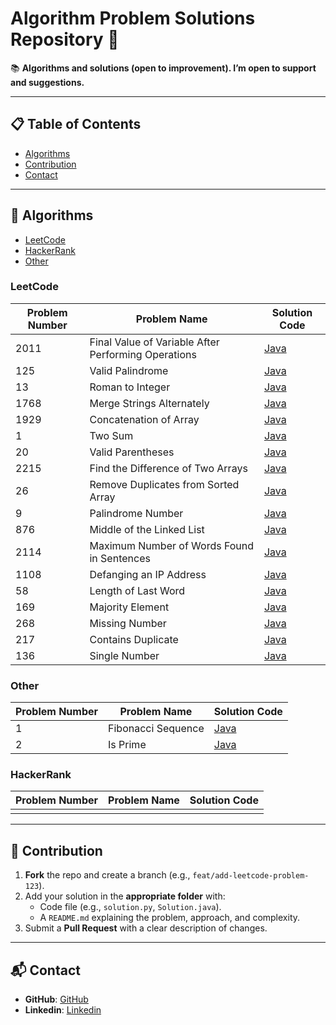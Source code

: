 # Algorithm Problem Solutions Repository 🚀

📚 **Algorithms and solutions (open to improvement). I’m open to support and suggestions.**

---  

## 📋 Table of Contents
- [Algorithms](#-algorithms)
- [Contribution](#-contribution)
- [Contact](#-contact)

---

## 🧩 Algorithms
- [LeetCode](#leetcode)
- [HackerRank](#hackerrank)
- [Other](#other)

### LeetCode

| Problem Number | Problem Name                                        | Solution Code                                                            | 
|----------------|-----------------------------------------------------|--------------------------------------------------------------------------|
| 2011           | Final Value of Variable After Performing Operations | [Java](leetcode/2011_FinalValueofVariableAfterPerformingOperations.java) |
| 125            | Valid Palindrome                                    | [Java](leetcode/125_ValidPalindrome.java)                                |
| 13             | Roman to Integer                                    | [Java](leetcode/13_RomantoInteger.java)                                  |
| 1768           | Merge Strings Alternately                           | [Java](leetcode/1768_MergeStringsAlternately.java)                       |
| 1929           | Concatenation of Array                              | [Java](leetcode/1929_ConcatenationofArray.java)                          |
| 1              | Two Sum                                             | [Java](leetcode/1_TwoSum.java)                                           |
| 20             | Valid Parentheses                                   | [Java](leetcode/20_ValidParentheses.java)                                |
| 2215           | Find the Difference of Two Arrays                   | [Java](leetcode/2215_FindtheDifferenceofTwoArrays.java)                  |
| 26             | Remove Duplicates from Sorted Array                 | [Java](leetcode/26_RemoveDuplicatesfromSortedArray.java)                 |
| 9              | Palindrome Number                                   | [Java](leetcode/9_PalindromeNumber.java)                                 |
| 876            | Middle of the Linked List                           | [Java](leetcode/876_MiddleoftheLinkedList.java)                          |
| 2114           | Maximum Number of Words Found in Sentences          | [Java](leetcode/2114_MaximumNumberofWordsFoundinSentences.java)          |
| 1108           | Defanging an IP Address                             | [Java](leetcode/1108_DefanginganIPAddress.java)                          |
| 58             | Length of Last Word                                 | [Java](leetcode/58_LengthofLastWord.java)                                |
| 169            | Majority Element                                    | [Java](leetcode/169_MajorityElement.java)                                |
| 268            | Missing Number                                      | [Java](leetcode/268_MissingNumber.java)                                  |
| 217            | Contains Duplicate                                  | [Java](leetcode/217_ContainsDuplicate.java)                              |
| 136            | Single Number                                       | [Java](leetcode/136_SingleNumber.javaleetcode/136_SingleNumber.java)     |

### Other


| Problem Number | Problem Name                                        | Solution Code                                                            | 
|----------------|-----------------------------------------------------|--------------------------------------------------------------------------|
| 1              | Fibonacci Sequence                                  | [Java](other/Fibonacci.java)                                             |
| 2              | Is Prime                                            | [Java](other/Prime.java)                                                                 |  

### HackerRank

| Problem Number | Problem Name                                        | Solution Code                                                            | 
|----------------|-----------------------------------------------------|--------------------------------------------------------------------------|
|            | | |

---

## 🤖 Contribution
1. **Fork** the repo and create a branch (e.g., `feat/add-leetcode-problem-123`).  
2. Add your solution in the **appropriate folder** with:  
   - Code file (e.g., `solution.py`, `Solution.java`).  
   - A `README.md` explaining the problem, approach, and complexity.  
3. Submit a **Pull Request** with a clear description of changes.  

---

## 📬 Contact
- **GitHub**: [GitHub](https://github.com/topcualperen)
- **Linkedin**: [Linkedin](https://www.linkedin.com/in/sabri-alperen-topcu/)  